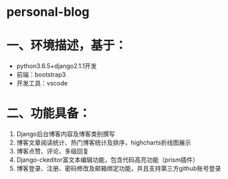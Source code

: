 # personal-blog

# 一、环境描述，基于：

- python3.6.5+django2.1.1开发
- 前端：bootstrap3
- 开发工具：vscode

# 二、功能具备：

1. Django后台博客内容及博客类别撰写
2. 博客文章阅读统计、热门博客统计及排序，highcharts折线图展示
3. 博客点赞、评论、多级回复
4. Django-ckeditor富文本编辑功能，包含代码高亮功能（prism插件）
5. 博客登录、注册、密码修改及邮箱绑定功能，并且支持第三方github账号登录

